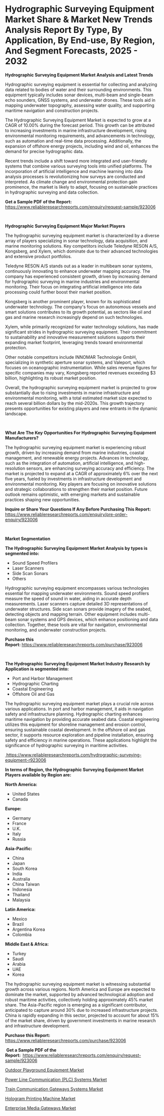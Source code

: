 <p><h1>Hydrographic Surveying Equipment Market Share & Market New Trends Analysis Report By Type, By Application, By End-use, By Region, And Segment Forecasts, 2025 - 2032</h1></p><p><strong>Hydrographic Surveying Equipment Market Analysis and Latest Trends</strong></p>
<p><p>Hydrographic surveying equipment is essential for collecting and analyzing data related to bodies of water and their surrounding environments. This equipment typically includes sonar devices, multi-beam and single-beam echo sounders, GNSS systems, and underwater drones. These tools aid in mapping underwater topography, assessing water quality, and supporting maritime navigation and construction projects.</p><p>The Hydrographic Surveying Equipment Market is expected to grow at a CAGR of 10.00% during the forecast period. This growth can be attributed to increasing investments in marine infrastructure development, rising environmental monitoring requirements, and advancements in technology, such as automation and real-time data processing. Additionally, the expansion of offshore energy projects, including wind and oil, enhances the demand for precise hydrographic data.</p><p>Recent trends include a shift toward more integrated and user-friendly systems that combine various surveying tools into unified platforms. The incorporation of artificial intelligence and machine learning into data analysis processes is revolutionizing how surveys are conducted and interpreted. As climate change and environmental protection gain prominence, the market is likely to adapt, focusing on sustainable practices in hydrographic surveying and data collection.</p></p>
<p><strong>Get a Sample PDF of the Report:&nbsp;</strong> <a href="https://www.reliableresearchreports.com/enquiry/request-sample/923006?utm_campaign=37&utm_medium=2&utm_source=Github&utm_content=ia&utm_term=15022025&utm_id=hydrographic-surveying-equipment">https://www.reliableresearchreports.com/enquiry/request-sample/923006</a></p>
<p>&nbsp;</p>
<p><strong>Hydrographic Surveying Equipment Major Market Players</strong></p>
<p><p>The hydrographic surveying equipment market is characterized by a diverse array of players specializing in sonar technology, data acquisition, and marine monitoring solutions. Key competitors include Teledyne RESON A/S, Kongsberg, and Xylem, which dominate due to their advanced technologies and extensive product portfolios.</p><p>Teledyne RESON A/S stands out as a leader in multibeam sonar systems, continuously innovating to enhance underwater mapping accuracy. The company has experienced consistent growth, driven by increasing demand for hydrographic surveying in marine industries and environmental monitoring. Their focus on integrating artificial intelligence into data processing could further boost their market position.</p><p>Kongsberg is another prominent player, known for its sophisticated underwater technology. The company's focus on autonomous vessels and smart solutions contributes to its growth potential, as sectors like oil and gas and marine research increasingly depend on such technologies.</p><p>Xylem, while primarily recognized for water technology solutions, has made significant strides in hydrographic surveying equipment. Their commitment to sustainability and innovative measurement solutions supports their expanding market footprint, leveraging trends toward environmental protection.</p><p>Other notable competitors include INNOMAR Technologie GmbH, specializing in synthetic aperture sonar systems, and Valeport, which focuses on oceanographic instrumentation. While sales revenue figures for specific companies may vary, Kongsberg reported revenues exceeding $3 billion, highlighting its robust market position. </p><p>Overall, the hydrographic surveying equipment market is projected to grow substantially due to rising investments in marine infrastructure and environmental monitoring, with a total estimated market size expected to reach several billion dollars by the mid-2020s. This growth trajectory presents opportunities for existing players and new entrants in the dynamic landscape.</p></p>
<p>&nbsp;</p>
<p><strong>What Are The Key Opportunities For Hydrographic Surveying Equipment Manufacturers?</strong></p>
<p><p>The hydrographic surveying equipment market is experiencing robust growth, driven by increasing demand from marine industries, coastal management, and renewable energy projects. Advances in technology, such as the integration of automation, artificial intelligence, and high-resolution sensors, are enhancing surveying accuracy and efficiency. The market is projected to expand at a CAGR of approximately 6% over the next five years, fueled by investments in infrastructure development and environmental monitoring. Key players are focusing on innovative solutions and strategic collaborations to strengthen their market position. Future outlook remains optimistic, with emerging markets and sustainable practices shaping new opportunities.</p></p>
<p><strong>Inquire or Share Your Questions If Any Before Purchasing This Report:</strong> <a href="https://www.reliableresearchreports.com/enquiry/pre-order-enquiry/923006?utm_campaign=37&utm_medium=2&utm_source=Github&utm_content=ia&utm_term=15022025&utm_id=hydrographic-surveying-equipment">https://www.reliableresearchreports.com/enquiry/pre-order-enquiry/923006</a></p>
<p>&nbsp;</p>
<p><strong>Market Segmentation</strong></p>
<p><strong>The Hydrographic Surveying Equipment Market Analysis by types is segmented into:</strong></p>
<p><ul><li>Sound Speed Profilers</li><li>Laser Scanners</li><li>Side Scan Sonars</li><li>Others</li></ul></p>
<p><p>Hydrographic surveying equipment encompasses various technologies essential for mapping underwater environments. Sound speed profilers measure the speed of sound in water, aiding in accurate depth measurements. Laser scanners capture detailed 3D representations of underwater structures. Side scan sonars provide imagery of the seabed, detecting objects and mapping terrain. Other equipment includes multi-beam sonar systems and GPS devices, which enhance positioning and data collection. Together, these tools are vital for navigation, environmental monitoring, and underwater construction projects.</p></p>
<p><strong>Purchase this Report:&nbsp;</strong><a href="https://www.reliableresearchreports.com/purchase/923006?utm_campaign=37&utm_medium=2&utm_source=Github&utm_content=ia&utm_term=15022025&utm_id=hydrographic-surveying-equipment">https://www.reliableresearchreports.com/purchase/923006</a></p>
<p>&nbsp;</p>
<p><strong>The Hydrographic Surveying Equipment Market Industry Research by Application is segmented into:</strong></p>
<p><ul><li>Port and Harbor Management</li><li>Hydrographic Charting</li><li>Coastal Engineering</li><li>Offshore Oil and Gas</li></ul></p>
<p><p>The hydrographic surveying equipment market plays a crucial role across various applications. In port and harbor management, it aids in navigation safety and infrastructure planning. Hydrographic charting enhances maritime navigation by providing accurate seabed data. Coastal engineering utilizes this equipment for shoreline management and erosion control, ensuring sustainable coastal development. In the offshore oil and gas sector, it supports resource exploration and pipeline installation, ensuring safety and efficiency in marine operations. These applications highlight the significance of hydrographic surveying in maritime activities.</p></p>
<p><a href="https://www.reliableresearchreports.com/hydrographic-surveying-equipment-r923006?utm_campaign=37&utm_medium=2&utm_source=Github&utm_content=ia&utm_term=15022025&utm_id=hydrographic-surveying-equipment">&nbsp;https://www.reliableresearchreports.com/hydrographic-surveying-equipment-r923006</a></p>
<p><strong>In terms of Region, the Hydrographic Surveying Equipment Market Players available by Region are:</strong></p>
<p>
    <p> <strong> North America: </strong>
        <ul>
            <li>United States</li>
            <li>Canada</li>
        </ul>
        </p> 
    <p> <strong> Europe: </strong>
        <ul>
            <li>Germany</li>
            <li>France</li>
            <li>U.K.</li>
            <li>Italy</li>
            <li>Russia</li>
        </ul>
        </p> 
    <p> <strong> Asia-Pacific: </strong>
        <ul>
            <li>China</li>
            <li>Japan</li>
            <li>South Korea</li>
            <li>India</li>
            <li>Australia</li>
            <li>China Taiwan</li>
            <li>Indonesia</li>
            <li>Thailand</li>
            <li>Malaysia</li>
        </ul>
        </p> 
    <p> <strong> Latin America: </strong>
        <ul>
            <li>Mexico</li>
            <li>Brazil</li>
            <li>Argentina Korea</li>
            <li>Colombia</li>
        </ul>
        </p> 
    <p> <strong> Middle East & Africa: </strong>
        <ul>
            <li>Turkey</li>
            <li>Saudi</li>
            <li>Arabia</li>
            <li>UAE</li>
            <li>Korea</li>
        </ul>
    </p>
    </p>
<p><p>The hydrographic surveying equipment market is witnessing substantial growth across various regions. North America and Europe are expected to dominate the market, supported by advanced technological adoption and robust maritime activities, collectively holding approximately 45% market share. The Asia-Pacific region is emerging as a significant contributor, anticipated to capture around 30% due to increased infrastructure projects. China is rapidly expanding in this sector, projected to account for about 15% of the market share, driven by government investments in marine research and infrastructure development.</p></p>
<p><strong>Purchase this Report: </strong><a href="https://www.reliableresearchreports.com/purchase/923006?utm_campaign=37&utm_medium=2&utm_source=Github&utm_content=ia&utm_term=15022025&utm_id=hydrographic-surveying-equipment">https://www.reliableresearchreports.com/purchase/923006</a></p>
<p>&nbsp;<strong>Get a Sample PDF of the Report:&nbsp;&nbsp;</strong><a href="https://www.reliableresearchreports.com/enquiry/request-sample/923006?utm_campaign=37&utm_medium=2&utm_source=Github&utm_content=ia&utm_term=15022025&utm_id=hydrographic-surveying-equipment">https://www.reliableresearchreports.com/enquiry/request-sample/923006</a></p>
<p><strong></strong></p>
<p><p><a href="https://github.com/scaseiargas/Market-Research-Report-List-1/blob/main/outdoor-playground-equipment-market.md?utm_campaign=37&utm_medium=2&utm_source=Github&utm_content=ia&utm_term=15022025&utm_id=hydrographic-surveying-equipment">Outdoor Playground Equipment Market</a></p><p><a href="https://github.com/ramraomeyie/Market-Research-Report-List-1/blob/main/power-line-communication-plc-systems-market.md?utm_campaign=37&utm_medium=2&utm_source=Github&utm_content=ia&utm_term=15022025&utm_id=hydrographic-surveying-equipment">Power Line Communication (PLC) Systems Market</a></p><p><a href="https://github.com/vitrilaoire/Market-Research-Report-List-1/blob/main/train-communication-gateways-systems-market.md?utm_campaign=37&utm_medium=2&utm_source=Github&utm_content=ia&utm_term=15022025&utm_id=hydrographic-surveying-equipment">Train Communication Gateways Systems Market</a></p><p><a href="https://github.com/ngozudapshi/Market-Research-Report-List-1/blob/main/hologram-printing-machine-market.md?utm_campaign=37&utm_medium=2&utm_source=Github&utm_content=ia&utm_term=15022025&utm_id=hydrographic-surveying-equipment">Hologram Printing Machine Market</a></p><p><a href="https://github.com/namaqbagels64/Market-Research-Report-List-1/blob/main/enterprise-media-gateways-market.md?utm_campaign=37&utm_medium=2&utm_source=Github&utm_content=ia&utm_term=15022025&utm_id=hydrographic-surveying-equipment">Enterprise Media Gateways Market</a></p></p>